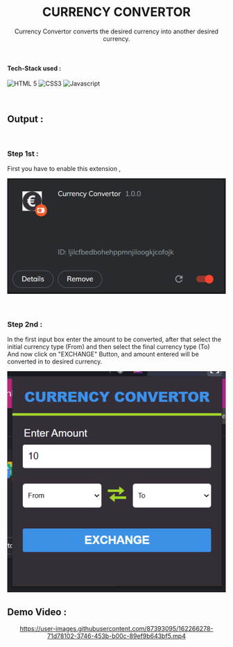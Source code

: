 <h1 align="center"> CURRENCY CONVERTOR </h1>

<!-- ---------------------------------------------------------------------------------------------------------------------- -->

<div align="center">
    
Currency Convertor converts the desired currency into another desired currency.
  
  </div>

  <!-- ---------------------------------------------------------------------------------------------------------------------- -->

<br>

 #### Tech-Stack used :

  ![HTML 5](https://img.shields.io/badge/HTML5-E34F26?style=for-the-badge&logo=html5&logoColor=white)
  ![CSS3](https://img.shields.io/badge/CSS3-1572B6?style=for-the-badge&logo=css3&logoColor=white)
  ![Javascript](https://img.shields.io/badge/JavaScript-323330?style=for-the-badge&logo=javascript&logoColor=F7DF1E)


<br>
 <!-- ---------------------------------------------------------------------------------------------------------------------- -->

## Output :


<br>

### Step 1st :
First you have to enable this extension ,

<div align="center">

  <img src = "Images/enable.png" >

</div>
<br>

<br>

### Step 2nd :
In the first input box enter the amount to be converted, after that select the initial currency type (From) and then select the final currency type (To) <br>
And now click on "EXCHANGE" Button, and amount entered will be converted in to desired currency.


<div align="center">

  <img src = "Images/project.png" >

</div>

## Demo Video :
<div align="center">
    
https://user-images.githubusercontent.com/87393095/162266278-71d78102-3746-453b-b00c-89ef9b643bf5.mp4

</div>
<br>

<br>
